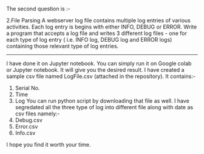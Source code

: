 The second question is :-

2.File Parsing
A webserver log file contains multiple log entries of various activities. Each log entry is begins with
either
INFO, DEBUG or ERROR. Write a program that accepts a log file and writes 3 different log files - one
for each type of log entry ( i.e. INFO log, DEBUG log and ERROR logs) containing those relevant type
of log entries.

-------------------------------------------------------------------------------------------------------

I have done it on Jupyter notebook. You can simply run it on Google colab or Jupyter notebook. It will give you the desired result.
I have created a sample csv file named LogFile.csv (attached in the repository). It contains:-
1. Serial No.
2. Time
3. Log
You can run python script by downloading that file as well. I have segredated all the three type of log into different file along with date as csv files namely:-
1. Debug.csv
2. Error.csv
3. Info.csv

I hope you find it worth your time.
